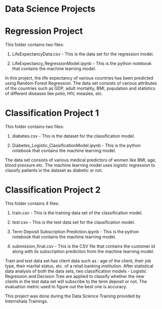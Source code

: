 
# Data Science Projects

# Regression Project 

This folder contains two files: 

1. LifeExpectancyData.csv - This is the data set for the regression model.

2. LifeExpectancy_RegressionModel.ipynb - This is the python notebook that contains the machine learning model.

In this project, the life expectancy of various countries has been predicted using Random Forest Regression. The data set consists of various attributes of the countries such as GDP, adult mortality, BMI, population and statistics of different diseases like polio, HIV, measles, etc.


# Classification Project 1

This folder contains two files:

1. diabetes.csv - This is the dataset for the classification model.

2. Diabetes_Logistic_ClassificationModel.ipynb - This is the python notebook that contains the machine learning model.

The data set consists of various medical predictors of women like BMI, age, blood pressure etc. The machine learning model uses logistic regression to classify patients in the dataset as diabetic or not.


# Classification Project 2

This folder contains 4 files:

1. train.csv - This is the training data set of the classification model.

2. test.csv - This is the test data set for the classification model.

3. Term Deposit Subscription Prediction.ipynb - This is the python notebook that contains the machine learning model.

4. submission_final.csv - This is the CSV file that contains the customer id along with its subscription prediction from the machine learning model.

Train and test data set has client data such as : age of the client, their job type, their marital status, etc. of a retail banking institution. After statistical data analysis of both the data sets, two classification models - Logistic Regression and Decision Tree are applied to classify whether the new clients in the test data set will subscribe to the term deposit or not. The evaluation metric used to figure out the best one is accuracy. 

This project was done during the Data Science Training provided by Internshala Trainings. 

